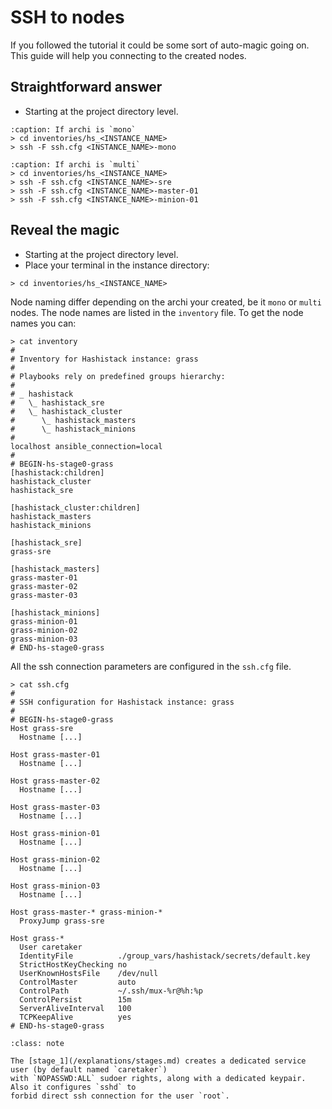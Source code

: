 # SSH to nodes

If you followed the tutorial [](/tutorials/deploy_scw.md) it could be some
sort of auto-magic going on. This guide will help you connecting to the created nodes.

## Straightforward answer

* Starting at the project directory level.

```{code-block}
:caption: If archi is `mono`
> cd inventories/hs_<INSTANCE_NAME>
> ssh -F ssh.cfg <INSTANCE_NAME>-mono
```

```{code-block}
:caption: If archi is `multi`
> cd inventories/hs_<INSTANCE_NAME>
> ssh -F ssh.cfg <INSTANCE_NAME>-sre
> ssh -F ssh.cfg <INSTANCE_NAME>-master-01
> ssh -F ssh.cfg <INSTANCE_NAME>-minion-01
```
## Reveal the magic

* Starting at the project directory level.
* Place your terminal in the instance directory:

```{code-block}
> cd inventories/hs_<INSTANCE_NAME>
```

Node naming differ depending on the archi your created, be it `mono` or `multi` nodes.
The node names are listed in the `inventory` file. To get the node names you can:

```{code-block}
> cat inventory
#
# Inventory for Hashistack instance: grass
#
# Playbooks rely on predefined groups hierarchy:
#
# _ hashistack
#   \_ hashistack_sre
#   \_ hashistack_cluster
#      \_ hashistack_masters
#      \_ hashistack_minions
#
localhost ansible_connection=local
#
# BEGIN-hs-stage0-grass
[hashistack:children]
hashistack_cluster
hashistack_sre

[hashistack_cluster:children]
hashistack_masters
hashistack_minions

[hashistack_sre]
grass-sre

[hashistack_masters]
grass-master-01
grass-master-02
grass-master-03

[hashistack_minions]
grass-minion-01
grass-minion-02
grass-minion-03
# END-hs-stage0-grass
```

All the ssh connection parameters are configured in the `ssh.cfg` file.

```{code-block}
> cat ssh.cfg
#
# SSH configuration for Hashistack instance: grass
#
# BEGIN-hs-stage0-grass
Host grass-sre
  Hostname [...]

Host grass-master-01
  Hostname [...]

Host grass-master-02
  Hostname [...]

Host grass-master-03
  Hostname [...]

Host grass-minion-01
  Hostname [...]

Host grass-minion-02
  Hostname [...]

Host grass-minion-03
  Hostname [...]

Host grass-master-* grass-minion-*
  ProxyJump grass-sre

Host grass-*
  User caretaker
  IdentityFile          ./group_vars/hashistack/secrets/default.key
  StrictHostKeyChecking no
  UserKnownHostsFile    /dev/null
  ControlMaster         auto
  ControlPath           ~/.ssh/mux-%r@%h:%p
  ControlPersist        15m
  ServerAliveInterval   100
  TCPKeepAlive          yes
# END-hs-stage0-grass
```

```{admonition} Note
:class: note

The [stage_1](/explanations/stages.md) creates a dedicated service user (by default named `caretaker`)
with `NOPASSWD:ALL` sudoer rights, along with a dedicated keypair. Also it configures `sshd` to
forbid direct ssh connection for the user `root`.
```
